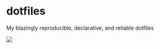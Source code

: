 # dotfiles

My blazingly reproducible, declarative, and reliable dotfiles

![](https://i.redd.it/4nriibmskn771.png)